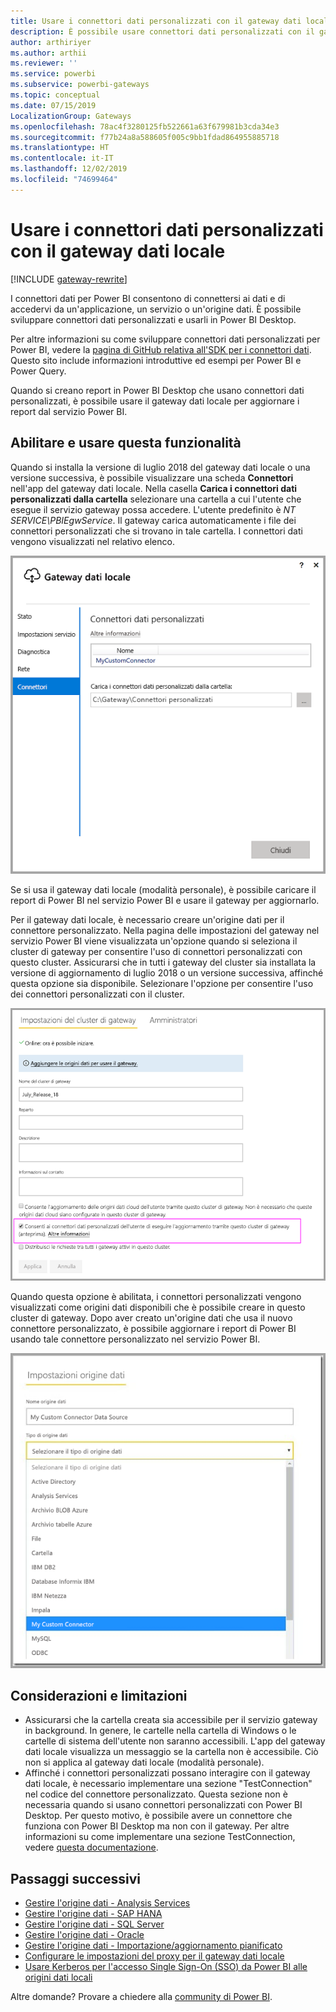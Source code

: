 ```yaml
---
title: Usare i connettori dati personalizzati con il gateway dati locale
description: È possibile usare connettori dati personalizzati con il gateway dati locale.
author: arthiriyer
ms.author: arthii
ms.reviewer: ''
ms.service: powerbi
ms.subservice: powerbi-gateways
ms.topic: conceptual
ms.date: 07/15/2019
LocalizationGroup: Gateways
ms.openlocfilehash: 78ac4f3280125fb522661a63f679981b3cda34e3
ms.sourcegitcommit: f77b24a8a588605f005c9bb1fdad864955885718
ms.translationtype: HT
ms.contentlocale: it-IT
ms.lasthandoff: 12/02/2019
ms.locfileid: "74699464"
---
```

# <a name="use-custom-data-connectors-with-the-on-premises-data-gateway"></a>Usare i connettori dati personalizzati con il gateway dati locale

[!INCLUDE [gateway-rewrite](includes/gateway-rewrite.md)]

I connettori dati per Power BI consentono di connettersi ai dati e di accedervi da un'applicazione, un servizio o un'origine dati. È possibile sviluppare connettori dati personalizzati e usarli in Power BI Desktop.

Per altre informazioni su come sviluppare connettori dati personalizzati per Power BI, vedere la [pagina di GitHub relativa all'SDK per i connettori dati](https://aka.ms/dataconnectors). Questo sito include informazioni introduttive ed esempi per Power BI e Power Query.

Quando si creano report in Power BI Desktop che usano connettori dati personalizzati, è possibile usare il gateway dati locale per aggiornare i report dal servizio Power BI.

## <a name="enable-and-use-this-capability"></a>Abilitare e usare questa funzionalità

Quando si installa la versione di luglio 2018 del gateway dati locale o una versione successiva, è possibile visualizzare una scheda **Connettori** nell'app del gateway dati locale. Nella casella **Carica i connettori dati personalizzati dalla cartella** selezionare una cartella a cui l'utente che esegue il servizio gateway possa accedere. L'utente predefinito è *NT SERVICE\PBIEgwService*. Il gateway carica automaticamente i file dei connettori personalizzati che si trovano in tale cartella. I connettori dati vengono visualizzati nel relativo elenco.

![Connettori dati personalizzati](media/service-gateway-custom-connectors/gateway-onprem-customconnector1.png)

Se si usa il gateway dati locale (modalità personale), è possibile caricare il report di Power BI nel servizio Power BI e usare il gateway per aggiornarlo.

Per il gateway dati locale, è necessario creare un'origine dati per il connettore personalizzato. Nella pagina delle impostazioni del gateway nel servizio Power BI viene visualizzata un'opzione quando si seleziona il cluster di gateway per consentire l'uso di connettori personalizzati con questo cluster. Assicurarsi che in tutti i gateway del cluster sia installata la versione di aggiornamento di luglio 2018 o un versione successiva, affinché questa opzione sia disponibile. Selezionare l'opzione per consentire l'uso dei connettori personalizzati con il cluster.

![Pagina Impostazioni del cluster di gateway](media/service-gateway-custom-connectors/gateway-onprem-customconnector2.png)

Quando questa opzione è abilitata, i connettori personalizzati vengono visualizzati come origini dati disponibili che è possibile creare in questo cluster di gateway. Dopo aver creato un'origine dati che usa il nuovo connettore personalizzato, è possibile aggiornare i report di Power BI usando tale connettore personalizzato nel servizio Power BI.

![Pagina Impostazioni origine dati](media/service-gateway-custom-connectors/gateway-onprem-customconnector3.png)

## <a name="considerations-and-limitations"></a>Considerazioni e limitazioni

* Assicurarsi che la cartella creata sia accessibile per il servizio gateway in background. In genere, le cartelle nella cartella di Windows o le cartelle di sistema dell'utente non saranno accessibili. L'app del gateway dati locale visualizza un messaggio se la cartella non è accessibile. Ciò non si applica al gateway dati locale (modalità personale).
* Affinché i connettori personalizzati possano interagire con il gateway dati locale, è necessario implementare una sezione "TestConnection" nel codice del connettore personalizzato. Questa sezione non è necessaria quando si usano connettori personalizzati con Power BI Desktop. Per questo motivo, è possibile avere un connettore che funziona con Power BI Desktop ma non con il gateway. Per altre informazioni su come implementare una sezione TestConnection, vedere [questa documentazione](https://github.com/Microsoft/DataConnectors/blob/master/docs/m-extensions.md#implementing-testconnection-for-gateway-support).

## <a name="next-steps"></a>Passaggi successivi

* [Gestire l'origine dati - Analysis Services](service-gateway-enterprise-manage-ssas.md)  
* [Gestire l'origine dati - SAP HANA](service-gateway-enterprise-manage-sap.md)  
* [Gestire l'origine dati - SQL Server](service-gateway-enterprise-manage-sql.md)  
* [Gestire l'origine dati - Oracle](service-gateway-onprem-manage-oracle.md)  
* [Gestire l'origine dati - Importazione/aggiornamento pianificato](service-gateway-enterprise-manage-scheduled-refresh.md)
* [Configurare le impostazioni del proxy per il gateway dati locale](/data-integration/gateway/service-gateway-proxy)
* [Usare Kerberos per l'accesso Single Sign-On (SSO) da Power BI alle origini dati locali](service-gateway-sso-kerberos.md)  

Altre domande? Provare a chiedere alla [community di Power BI](https://community.powerbi.com/).
